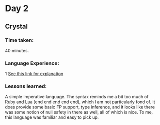 # Day 2
## Crystal

### Time taken: 

40 minutes.

### Language Experience:

1 [See this link for explanation](https://github.com/okkero/Advent-of-Code-2017-random-lang/blob/master/README.md)

### Lessons learned:
A simple imperative language. The syntax reminds me a bit too much of Ruby and
Lua (end end end end end), which I am not particularly fond of. It does provide
some basic FP support, type inference, and it looks like there was some notion of
null safety in there as well, all of which is nice. To me, this language was
familiar and easy to pick up.
